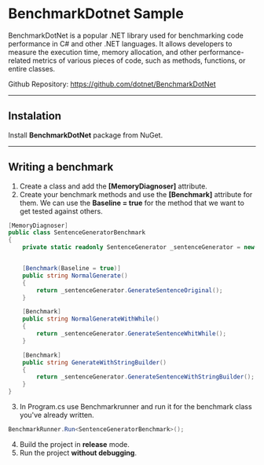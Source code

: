 # BenchmarkDotnet Sample
BenchmarkDotNet is a popular .NET library used for benchmarking code performance in C# and other .NET languages. It allows developers to measure the execution time, memory allocation, and other performance-related metrics of various pieces of code, such as methods, functions, or entire classes.

Github Repository: https://github.com/dotnet/BenchmarkDotNet

---

## Instalation
 Install **BenchmarkDotNet** package from NuGet.

---

 ## Writing a benchmark
1. Create a class and add the **[MemoryDiagnoser]** attribute.
2. Create your benchmark methods and use the **[Benchmark]** attribute for them. We can use the **Baseline = true** for the method that we want to get tested against others.
```C#
[MemoryDiagnoser]
public class SentenceGeneratorBenchmark
{
    private static readonly SentenceGenerator _sentenceGenerator = new();


    [Benchmark(Baseline = true)]
    public string NormalGenerate()
    {
        return _sentenceGenerator.GenerateSentenceOriginal();
    }

    [Benchmark]
    public string NormalGenerateWithWhile()
    {
        return _sentenceGenerator.GenerateSentenceWhitWhile();
    }

    [Benchmark]
    public string GenerateWithStringBuilder()
    {
        return _sentenceGenerator.GenerateSentenceWithStringBuilder();
    }
}
```

3. In Program.cs use Benchmarkrunner and run it for the benchmark class you've already written.
```C#
BenchmarkRunner.Run<SentenceGeneratorBenchmark>();
```
4. Build the project in **release** mode.
5. Run the project **without debugging**.
